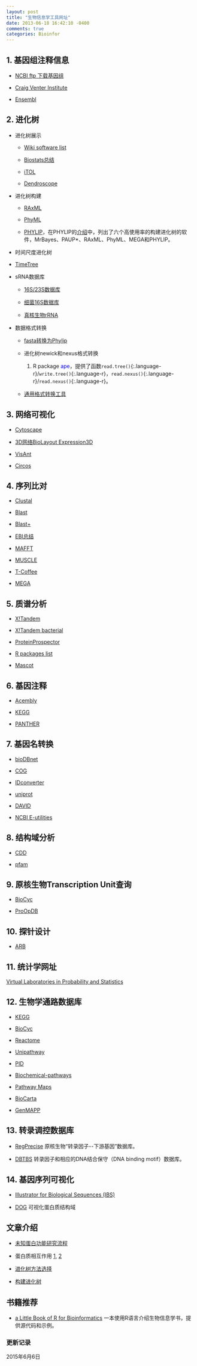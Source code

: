 ```yaml
---
layout: post
title: "生物信息学工具网址"
date: 2013-06-18 16:42:10 -0400
comments: true
categories: Bioinfor
---
```


## 1. 基因组注释信息 ##

* [NCBI ftp 下载基因组](ftp://ftp.ncbi.nih.gov/genomes/)

* [Craig Venter Institute](http://www.jcvi.org/cms/home/)

* [Ensembl](http://useast.ensembl.org/info/data/ftp/index.html)


## 2. 进化树 ##

* 进化树展示

    * [Wiki software list](http://en.wikipedia.org/wiki/List_of_phylogenetic_tree_visualization_software)

    * [Biostats总结](https://www.biostars.org/p/2438/)

    * [iTOL](http://itol.embl.de/index.shtml)
    
    * [Dendroscope](http://ab.inf.uni-tuebingen.de/software/dendroscope/welcome.html)
    
    
<!--more-->
    
* 进化树构建

    * [RAxML](http://sco.h-its.org/exelixis/web/software/raxml/index.html)
    
    * [PhyML](http://www.atgc-montpellier.fr/phyml/)
    
    * [PHYLIP](http://evolution.genetics.washington.edu/phylip.html)，在PHYLIP的[介绍](http://evolution.genetics.washington.edu/phylip/general.html)中，列出了六个高使用率的构建进化树的软件，MrBayes、PAUP*、RAxML、PhyML、MEGA和PHYLIP。

* 时间尺度进化树

* [TimeTree](http://www.timetree.org/about.php) 

    
* sRNA数据库

    * [16S/23S数据库](http://www.arb-silva.de/)
    
    * [细菌16S数据库](http://greengenes.lbl.gov/cgi-bin/nph-index.cgi)
    
    * [真核生物rRNA](http://rdp.cme.msu.edu/index.jsp)
    
* 数据格式转换

    * [fasta转换为Phylip](http://sco.h-its.org/exelixis/web/software/raxml/index.html)
    
    * 进化树newick和nexus格式转换
    
        1. R package <span style="color: blue">ape</span>，提供了函数`read.tree()`{:.language-r}/`write.tree()`{:.language-r}，`read.nexus()`{:.language-r}/`read.nexus()`{:.language-r}。

    * [通用格式转换工具](http://www.phylogeny.fr/version2_cgi/data_converter.cgi)

## 3. 网络可视化 ##

* [Cytoscape](http://www.cytoscape.org/)

* [3D网络BioLayout Expression3D](http://www.biolayout.org/)

* [VisAnt](http://visant.bu.edu/)

* [Circos](http://circos.ca/)

## 4. 序列比对 ##

* [Clustal](http://www.clustal.org/)

* [Blast](ftp://ftp.ncbi.nlm.nih.gov/blast/executables/LATEST/)

* [Blast+](http://blast.ncbi.nlm.nih.gov/Blast.cgi?PAGE_TYPE=BlastDocs&DOC_TYPE=Download)

* [EBI总结](http://www.ebi.ac.uk/Tools/msa/)

* [MAFFT](http://mafft.cbrc.jp/alignment/server/)

* [MUSCLE](http://www.drive5.com/muscle/)

* [T-Coffee](http://www.tcoffee.org/)

* [MEGA](http://www.megasoftware.net/)

## 5. 质谱分析 ##

* [X!Tandem](http://www.thegpm.org/TANDEM/)

* [X!Tandem bacterial](http://bacteria.thegpm.org/tandem/thegpm_tandem.html)

* [ProteinProspector](http://prospector2.ucsf.edu/prospector/mshome.htm)

* [R packages list](http://strimmerlab.org/notes/mass-spectrometry.html)

* [Mascot](http://www.matrixscience.com/)

## 6. 基因注释 ##

* [Acembly](http://www.ncbi.nlm.nih.gov/IEB/Research/Acembly/index.html)

* [KEGG](http://rest.kegg.jp/list/hsa)

* [PANTHER](http://www.pantherdb.org/)

## 7. 基因名转换 ##

* [bioDBnet](http://biodbnet.abcc.ncifcrf.gov/db/db2db.php)

* [COG](http://www.ncbi.nlm.nih.gov/COG/)

* [IDconverter](http://idconverter.bioinfo.cnio.es/IDconverter.php)

* [uniprot](http://www.uniprot.org/)

* [DAVID](http://david.abcc.ncifcrf.gov/home.jsp)

* [NCBI E-utilities](http://www.ncbi.nlm.nih.gov/books/NBK179288/)

## 8. 结构域分析 ##

* [CDD](http://www.ncbi.nlm.nih.gov/Structure/bwrpsb/bwrpsb.cgi)

* [pfam](http://pfam.sanger.ac.uk/)

## 9. 原核生物Transcription Unit查询 ##

* [BioCyc](http://biocyc.org/)

* [ProOpDB](http://operons.ibt.unam.mx/OperonPredictor/)

## 10. 探针设计 ##

* [ARB](http://www.arb-home.de/)

## 11. 统计学网址 ##

[Virtual Laboratories in Probability and Statistics](http://www.math.uah.edu/stat/bernoulli/Binomial.html)

## 12. 生物学通路数据库 ##

* [KEGG](http://www.genome.jp/kegg/)

* [BioCyc](http://biocyc.org/)

* [Reactome](http://www.reactome.org/)

* [Unipathway](http://www.grenoble.prabi.fr/obiwarehouse/unipathway)

* [PID](http://pid.nci.nih.gov/)

* [Biochemical-pathways](http://biochemical-pathways.com/)

* [Pathway Maps](http://lsresearch.thomsonreuters.com/maps/)

* [BioCarta](http://www.biocarta.com/genes/index.asp)

* [GenMAPP](http://www.genmapp.org/)

## 13. 转录调控数据库  ##

* [RegPrecise](http://regprecise.lbl.gov/RegPrecise/index.jsp) 原核生物“转录因子--下游基因”数据库。

* [DBTBS](http://dbtbs.hgc.jp/) 转录因子和相应的DNA结合保守（DNA binding motif）数据库。

## 14. 基因序列可视化 ##

* [Illustrator for Biological Sequences (IBS)](http://ibs.biocuckoo.org/)

* [DOG](http://dog.biocuckoo.org/) 可视化蛋白质结构域


## 文章介绍 ##

* [未知蛋白功能研究流程](http://www.nature.com/nrm/journal/v8/n12/abs/nrm2281.html)

* 蛋白质相互作用 [1](http://www.ploscompbiol.org/article/info:doi/10.1371/journal.pcbi.0030042), [2](http://www.ploscompbiol.org/article/info:doi/10.1371/journal.pcbi.0030043)

* [进化树方法选择](http://cshprotocols.cshlp.org/content/2008/4/pdb.ip49.full)

* [构建进化树](http://www.plosone.org/article/info:doi/10.1371/journal.pone.0002566)








## 书籍推荐 ##

* [a Little Book of R for Bioinformatics](http://a-little-book-of-r-for-bioinformatics.readthedocs.org/en/latest/index.html) 一本使用R语言介绍生物信息学书，提供源代码和示例。

### 更新记录 ###

2015年6月6日

